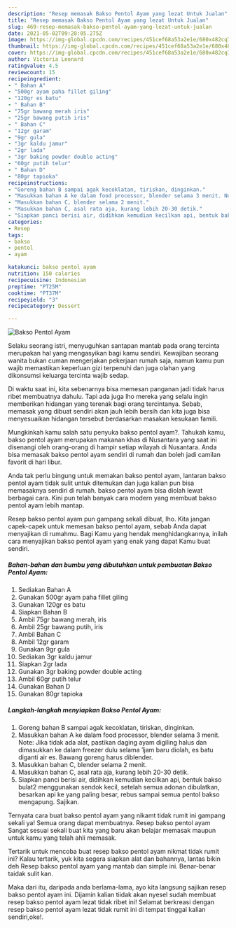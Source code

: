 ```yaml
---
description: "Resep memasak Bakso Pentol Ayam yang lezat Untuk Jualan"
title: "Resep memasak Bakso Pentol Ayam yang lezat Untuk Jualan"
slug: 469-resep-memasak-bakso-pentol-ayam-yang-lezat-untuk-jualan
date: 2021-05-02T09:28:05.275Z
image: https://img-global.cpcdn.com/recipes/451cef68a53a2e1e/680x482cq70/bakso-pentol-ayam-foto-resep-utama.jpg
thumbnail: https://img-global.cpcdn.com/recipes/451cef68a53a2e1e/680x482cq70/bakso-pentol-ayam-foto-resep-utama.jpg
cover: https://img-global.cpcdn.com/recipes/451cef68a53a2e1e/680x482cq70/bakso-pentol-ayam-foto-resep-utama.jpg
author: Victoria Leonard
ratingvalue: 4.5
reviewcount: 15
recipeingredient:
- " Bahan A"
- "500gr ayam paha fillet giling"
- "120gr es batu"
- " Bahan B"
- "75gr bawang merah iris"
- "25gr bawang putih iris"
- " Bahan C"
- "12gr garam"
- "9gr gula"
- "3gr kaldu jamur"
- "2gr lada"
- "3gr baking powder double acting"
- "60gr putih telur"
- " Bahan D"
- "80gr tapioka"
recipeinstructions:
- "Goreng bahan B sampai agak kecoklatan, tiriskan, dinginkan."
- "Masukkan bahan A ke dalam food processor, blender selama 3 menit. Note: Jika tidak ada alat, pastikan daging ayam digiling halus dan dimasukkan ke dalam freezer dulu selama 1jam baru diolah, es batu diganti air es. Bawang goreng harus diblender."
- "Masukkan bahan C, blender selama 2 menit."
- "Masukkan bahan C, asal rata aja, kurang lebih 20-30 detik."
- "Siapkan panci berisi air, didihkan kemudian kecilkan api, bentuk bakso bulat2 menggunakan sendok kecil, setelah semua adonan dibulatkan, besarkan api ke yang paling besar, rebus sampai semua pentol bakso mengapung. Sajikan."
categories:
- Resep
tags:
- bakso
- pentol
- ayam

katakunci: bakso pentol ayam 
nutrition: 150 calories
recipecuisine: Indonesian
preptime: "PT25M"
cooktime: "PT37M"
recipeyield: "3"
recipecategory: Dessert

---
```



![Bakso Pentol Ayam](https://img-global.cpcdn.com/recipes/451cef68a53a2e1e/680x482cq70/bakso-pentol-ayam-foto-resep-utama.jpg)

Selaku seorang istri, menyuguhkan santapan mantab pada orang tercinta merupakan hal yang mengasyikan bagi kamu sendiri. Kewajiban seorang  wanita bukan cuman mengerjakan pekerjaan rumah saja, namun kamu pun wajib memastikan keperluan gizi terpenuhi dan juga olahan yang dikonsumsi keluarga tercinta wajib sedap.

Di waktu  saat ini, kita sebenarnya bisa memesan panganan jadi tidak harus ribet membuatnya dahulu. Tapi ada juga lho mereka yang selalu ingin memberikan hidangan yang terenak bagi orang tercintanya. Sebab, memasak yang dibuat sendiri akan jauh lebih bersih dan kita juga bisa menyesuaikan hidangan tersebut berdasarkan masakan kesukaan famili. 



Mungkinkah kamu salah satu penyuka bakso pentol ayam?. Tahukah kamu, bakso pentol ayam merupakan makanan khas di Nusantara yang saat ini disenangi oleh orang-orang di hampir setiap wilayah di Nusantara. Anda bisa memasak bakso pentol ayam sendiri di rumah dan boleh jadi camilan favorit di hari libur.

Anda tak perlu bingung untuk memakan bakso pentol ayam, lantaran bakso pentol ayam tidak sulit untuk ditemukan dan juga kalian pun bisa memasaknya sendiri di rumah. bakso pentol ayam bisa diolah lewat berbagai cara. Kini pun telah banyak cara modern yang membuat bakso pentol ayam lebih mantap.

Resep bakso pentol ayam pun gampang sekali dibuat, lho. Kita jangan capek-capek untuk memesan bakso pentol ayam, sebab Anda dapat menyajikan di rumahmu. Bagi Kamu yang hendak menghidangkannya, inilah cara menyajikan bakso pentol ayam yang enak yang dapat Kamu buat sendiri.

<!--inarticleads1-->

##### Bahan-bahan dan bumbu yang dibutuhkan untuk pembuatan Bakso Pentol Ayam:

1. Sediakan  Bahan A
1. Gunakan 500gr ayam paha fillet giling
1. Gunakan 120gr es batu
1. Siapkan  Bahan B
1. Ambil 75gr bawang merah, iris
1. Ambil 25gr bawang putih, iris
1. Ambil  Bahan C
1. Ambil 12gr garam
1. Gunakan 9gr gula
1. Sediakan 3gr kaldu jamur
1. Siapkan 2gr lada
1. Gunakan 3gr baking powder double acting
1. Ambil 60gr putih telur
1. Gunakan  Bahan D
1. Gunakan 80gr tapioka




<!--inarticleads2-->

##### Langkah-langkah menyiapkan Bakso Pentol Ayam:

1. Goreng bahan B sampai agak kecoklatan, tiriskan, dinginkan.
1. Masukkan bahan A ke dalam food processor, blender selama 3 menit. Note: Jika tidak ada alat, pastikan daging ayam digiling halus dan dimasukkan ke dalam freezer dulu selama 1jam baru diolah, es batu diganti air es. Bawang goreng harus diblender.
1. Masukkan bahan C, blender selama 2 menit.
1. Masukkan bahan C, asal rata aja, kurang lebih 20-30 detik.
1. Siapkan panci berisi air, didihkan kemudian kecilkan api, bentuk bakso bulat2 menggunakan sendok kecil, setelah semua adonan dibulatkan, besarkan api ke yang paling besar, rebus sampai semua pentol bakso mengapung. Sajikan.




Ternyata cara buat bakso pentol ayam yang nikamt tidak rumit ini gampang sekali ya! Semua orang dapat membuatnya. Resep bakso pentol ayam Sangat sesuai sekali buat kita yang baru akan belajar memasak maupun untuk kamu yang telah ahli memasak.

Tertarik untuk mencoba buat resep bakso pentol ayam nikmat tidak rumit ini? Kalau tertarik, yuk kita segera siapkan alat dan bahannya, lantas bikin deh Resep bakso pentol ayam yang mantab dan simple ini. Benar-benar taidak sulit kan. 

Maka dari itu, daripada anda berlama-lama, ayo kita langsung sajikan resep bakso pentol ayam ini. Dijamin kalian tiidak akan nyesel sudah membuat resep bakso pentol ayam lezat tidak ribet ini! Selamat berkreasi dengan resep bakso pentol ayam lezat tidak rumit ini di tempat tinggal kalian sendiri,oke!.

